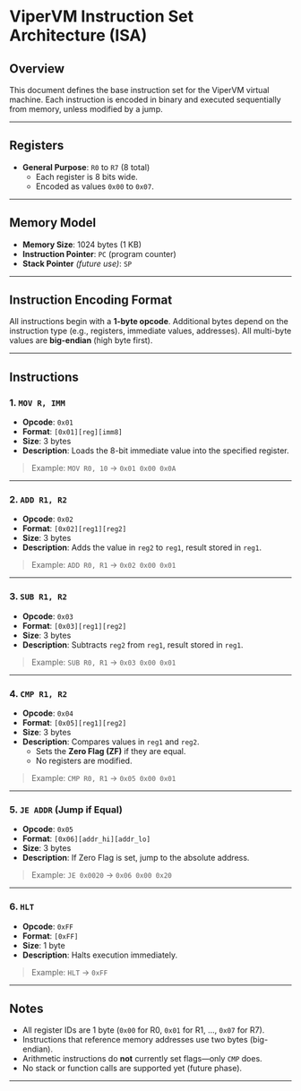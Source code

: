 # ViperVM Instruction Set Architecture (ISA)

## Overview
This document defines the base instruction set for the ViperVM virtual machine. Each instruction is encoded in binary and executed sequentially from memory, unless modified by a jump.

---

## Registers
- **General Purpose**: `R0` to `R7` (8 total)
  - Each register is 8 bits wide.
  - Encoded as values `0x00` to `0x07`.

---

## Memory Model
- **Memory Size**: 1024 bytes (1 KB)
- **Instruction Pointer**: `PC` (program counter)
- **Stack Pointer** *(future use)*: `SP`

---

## Instruction Encoding Format

All instructions begin with a **1-byte opcode**. Additional bytes depend on the instruction type (e.g., registers, immediate values, addresses). All multi-byte values are **big-endian** (high byte first).

---

## Instructions

### 1. `MOV R, IMM`  
- **Opcode**: `0x01`  
- **Format**: `[0x01][reg][imm8]`  
- **Size**: 3 bytes  
- **Description**: Loads the 8-bit immediate value into the specified register.

> Example: `MOV R0, 10` → `0x01 0x00 0x0A`

---

### 2. `ADD R1, R2`  
- **Opcode**: `0x02`  
- **Format**: `[0x02][reg1][reg2]`  
- **Size**: 3 bytes  
- **Description**: Adds the value in `reg2` to `reg1`, result stored in `reg1`.

> Example: `ADD R0, R1` → `0x02 0x00 0x01`

---

### 3. `SUB R1, R2`  
- **Opcode**: `0x03`  
- **Format**: `[0x03][reg1][reg2]`  
- **Size**: 3 bytes  
- **Description**: Subtracts `reg2` from `reg1`, result stored in `reg1`.

> Example: `SUB R0, R1` → `0x03 0x00 0x01`

---

### 4. `CMP R1, R2`  
- **Opcode**: `0x04`  
- **Format**: `[0x05][reg1][reg2]`  
- **Size**: 3 bytes  
- **Description**: Compares values in `reg1` and `reg2`.  
  - Sets the **Zero Flag (ZF)** if they are equal.  
  - No registers are modified.

> Example: `CMP R0, R1` → `0x05 0x00 0x01`

---

### 5. `JE ADDR` (Jump if Equal)  
- **Opcode**: `0x05`  
- **Format**: `[0x06][addr_hi][addr_lo]`  
- **Size**: 3 bytes  
- **Description**: If Zero Flag is set, jump to the absolute address.

> Example: `JE 0x0020` → `0x06 0x00 0x20`

---

### 6. `HLT`  
- **Opcode**: `0xFF`  
- **Format**: `[0xFF]`  
- **Size**: 1 byte  
- **Description**: Halts execution immediately.

> Example: `HLT` → `0xFF`

---

## Notes

- All register IDs are 1 byte (`0x00` for R0, `0x01` for R1, ..., `0x07` for R7).
- Instructions that reference memory addresses use two bytes (big-endian).
- Arithmetic instructions do **not** currently set flags—only `CMP` does.
- No stack or function calls are supported yet (future phase).

---